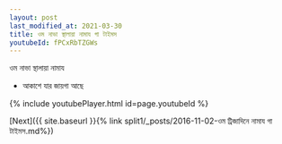 ```yaml
---
layout: post
last_modified_at: 2021-03-30
title: ওম নাভা স্থালায়া নামায গা টাইমস
youtubeId: fPCxRbTZGWs
---
```

 
 
 ওম নাভা স্থালায়া নামায  
 
 -  আকাশে যার জায়গা আছে 
 
  
 
  
 
 
 
 
 
 


{% include youtubePlayer.html id=page.youtubeId %}
 
[Next]({{ site.baseurl }}{% link  split1/_posts/2016-11-02-ওম ট্রিজাদিনে নামায গা টাইমস.md%})
 
